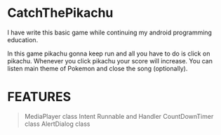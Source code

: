 # CatchThePikachu
 I have write this basic game while continuing my android programming education. 

 In this game pikachu gonna keep run and all you have to do is click on pikachu. Whenever you click pikachu your
score will increase. You can listen main theme of Pokemon and close the song (optionally).

# FEATURES
> MediaPlayer class
> Intent
> Runnable and Handler
> CountDownTimer class
> AlertDialog class
